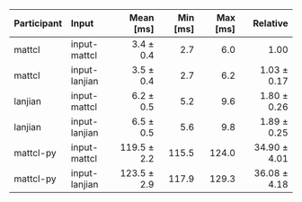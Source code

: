 | Participant | Input | Mean [ms] | Min [ms] | Max [ms] | Relative |
|:---|:---|---:|---:|---:|---:|
| mattcl | input-mattcl | 3.4 ± 0.4 | 2.7 | 6.0 | 1.00 |
| mattcl | input-lanjian | 3.5 ± 0.4 | 2.7 | 6.2 | 1.03 ± 0.17 |
| lanjian | input-mattcl | 6.2 ± 0.5 | 5.2 | 9.6 | 1.80 ± 0.26 |
| lanjian | input-lanjian | 6.5 ± 0.5 | 5.6 | 9.8 | 1.89 ± 0.25 |
| mattcl-py | input-mattcl | 119.5 ± 2.2 | 115.5 | 124.0 | 34.90 ± 4.01 |
| mattcl-py | input-lanjian | 123.5 ± 2.9 | 117.9 | 129.3 | 36.08 ± 4.18 |
